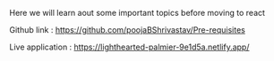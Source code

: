 Here we will learn aout some important topics before moving to react 

Github link : https://github.com/poojaBShrivastav/Pre-requisites

Live application : https://lighthearted-palmier-9e1d5a.netlify.app/
